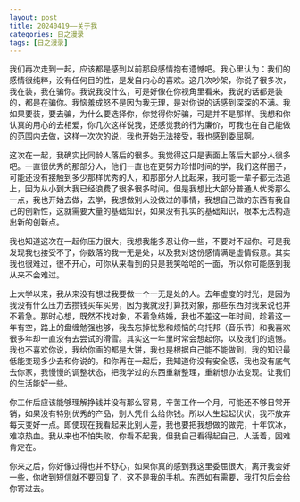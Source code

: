 ```yaml
---
layout: post
title: 20240419——关于我
categories: 日之漫录
tags: [日之漫录]
---
```



我们再次走到一起，应该都是感到以前那段感情抱有遗憾吧。我心里认为：我们的感情很纯粹，没有任何目的性，是发自内心的喜欢。这几次吵架，你说了很多次，我在装，我在骗你。我说我没什么，可是好像在你视角里看来，我说的话都是装的，都是在骗你。我恼羞成怒不是因为我无理，是对你说的话感到深深的不满。我如果要装，要去骗，为什么要选择你，你觉得你好骗，可是并不是那样。我想和你认真的用心的去相爱，你几次这样说我，还感觉我的行为廉价，可我也在自己能做的范围内去做，这样一次次的说，我也开始无法接受，我也感到委屈啊。

这次在一起，我确实比同龄人落后的很多。我觉得这只是表面上落后大部分人很多吧。一直很优秀的那部分人，他们一直也在更努力珍惜时间的学，我们这样圈子，可能还没有接触到多少那样优秀的人，和那部分人比起来，我可能一辈子都无法追上，因为从小到大我已经浪费了很多很多时间。但是我想比大部分普通人优秀那么一点，我也开始去做，去学，我想做别人没做过的事情，我想自己做的东西有我自己的创新性，这就需要大量的基础知识，如果没有扎实的基础知识，根本无法构造出新的创新点。

我也知道这次在一起你压力很大，我想我能多忍让你一些，不要对不起你。可是我发现我也接受不了，你数落的我一无是处，以及我对这份感情满是虚情假意。其实我也很难过，很不开心，可你从来看到的只是我笑哈哈的一面，所以你可能感到我从来不会难过。

上大学以来，我从来没有想过我要做一个一无是处的人。去年虚度的时光，是因为我没有什么压力去攒钱买车买房，因为我就没打算找对象，那些东西对我来说也并不着急。那时心想，既然不找对象，不着急结婚，我也不差这一年时间，趁着这一年有空，路上的盘缠勉强也够，我去忘掉忧愁和烦恼的乌托邦（音乐节）和我喜欢很多年却一直没有去尝试的滑雪。其实这一年里时常会想起你，以及我们的遗憾。我也不喜欢你说，我给你画的都是大饼，我也是根据自己能不能做到，我的知识最低能变现多少去和你说的。和你再在一起后，我知道你没有安全感，我也没有底气去你家，我慢慢的调整状态，把我学过的东西重新整理，重新想办法变现。让我们的生活能好一些。

你工作后应该能够理解挣钱并没有那么容易，辛苦工作一个月，可能还不够日常开销，如果没有特别优秀的产品，别人凭什么给你钱。所以人生起起伏伏，我不放弃每天变好一点。即使现在我看起来比别人差，我也要把我想做的做完，十年饮冰，难凉热血。我从来也不怕失败，你看不起我，但我自己看得起自己，人活着，困难肯定在。

你来之后，你好像过得也并不舒心，如果你真的感到我这里委屈很大，离开我会好一些，你收到短信就不要回复了，这不是我的手机。东西如有需要，我打包后会给你寄过去。